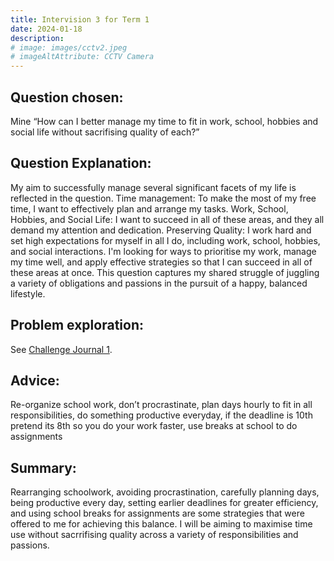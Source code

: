 ```yaml
---
title: Intervision 3 for Term 1
date: 2024-01-18
description: 
# image: images/cctv2.jpeg
# imageAltAttribute: CCTV Camera
---
```


## Question chosen: 
Mine “How can I better manage my time to fit in work, school, hobbies and social life without sacrifising quality of each?”

## Question Explanation: 
My aim to successfully manage several significant facets of my life is reflected in the question.
Time management: To make the most of my free time, I want to effectively plan and arrange my tasks.
Work, School, Hobbies, and Social Life: I want to succeed in all of these areas, and they all demand my attention and dedication.
Preserving Quality: I work hard and set high expectations for myself in all I do, including work, school, hobbies, and social interactions.
I'm looking for ways to prioritise my work, manage my time well, and apply effective strategies so that I can succeed in all of these areas at once. This question captures my shared struggle of juggling a variety of obligations and passions in the pursuit of a happy, balanced lifestyle.

## Problem exploration: 
See [Challenge Journal 1](/appendices/challenge-journals/challenge-journal-term-1).

## Advice: 
Re-organize school work, don’t procrastinate, plan days hourly to fit in all responsibilities, do something productive everyday, if the deadline is 10th pretend its 8th so you do your work faster, use breaks at school to do assignments

## Summary:
Rearranging schoolwork, avoiding procrastination, carefully planning days, being productive every day, setting earlier deadlines for greater efficiency, and using school breaks for assignments are some strategies that were offered to me for achieving this balance. I will be aiming to maximise time use without sacrrifising quality across a variety of responsibilities and passions.
